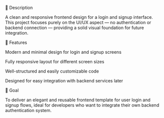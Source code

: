 📝 Description

A clean and responsive frontend design for a login and signup interface.
This project focuses purely on the UI/UX aspect — no authentication or backend connection — providing a solid visual foundation for future integration.

🚀 Features

Modern and minimal design for login and signup screens

Fully responsive layout for different screen sizes

Well-structured and easily customizable code

Designed for easy integration with backend services later

🎯 Goal

To deliver an elegant and reusable frontend template for user login and signup flows, ideal for developers who want to integrate their own backend authentication system.
